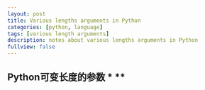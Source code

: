 ```yaml
---
layout: post
title: Various lengths arguments in Python
categories: [python, language]
tags: [various length arguments]
description: notes about various lengths arguments in Python
fullview: false
---
```


## Python可变长度的参数 * **
